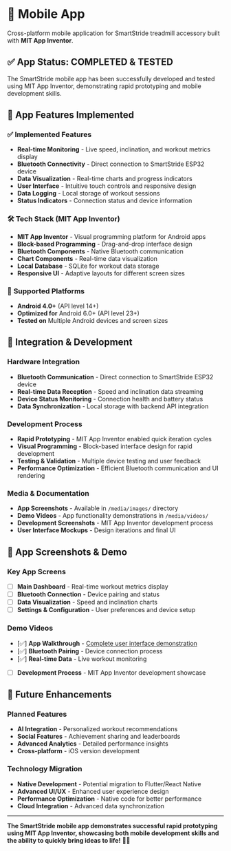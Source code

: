 # 📱 Mobile App

Cross-platform mobile application for SmartStride treadmill accessory built with **MIT App Inventor**.

## ✅ **App Status: COMPLETED & TESTED**

The SmartStride mobile app has been successfully developed and tested using MIT App Inventor, demonstrating rapid prototyping and mobile development skills.

## 🎯 **App Features Implemented**

### ✅ **Implemented Features**

- **Real-time Monitoring** - Live speed, inclination, and workout metrics display
- **Bluetooth Connectivity** - Direct connection to SmartStride ESP32 device
- **Data Visualization** - Real-time charts and progress indicators
- **User Interface** - Intuitive touch controls and responsive design
- **Data Logging** - Local storage of workout sessions
- **Status Indicators** - Connection status and device information

### 🛠️ **Tech Stack (MIT App Inventor)**

- **MIT App Inventor** - Visual programming platform for Android apps
- **Block-based Programming** - Drag-and-drop interface design
- **Bluetooth Components** - Native Bluetooth communication
- **Chart Components** - Real-time data visualization
- **Local Database** - SQLite for workout data storage
- **Responsive UI** - Adaptive layouts for different screen sizes

### 📱 **Supported Platforms**

- **Android 4.0+** (API level 14+)
- **Optimized for** Android 6.0+ (API level 23+)
- **Tested on** Multiple Android devices and screen sizes

## 🔗 **Integration & Development**

### **Hardware Integration**
- **Bluetooth Communication** - Direct connection to SmartStride ESP32 device
- **Real-time Data Reception** - Speed and inclination data streaming
- **Device Status Monitoring** - Connection health and battery status
- **Data Synchronization** - Local storage with backend API integration

### **Development Process**
- **Rapid Prototyping** - MIT App Inventor enabled quick iteration cycles
- **Visual Programming** - Block-based interface design for rapid development
- **Testing & Validation** - Multiple device testing and user feedback
- **Performance Optimization** - Efficient Bluetooth communication and UI rendering

### **Media & Documentation**
- **App Screenshots** - Available in `/media/images/` directory
- **Demo Videos** - App functionality demonstrations in `/media/videos/`
- **Development Screenshots** - MIT App Inventor development process
- **User Interface Mockups** - Design iterations and final UI

## 📱 **App Screenshots & Demo**

### **Key App Screens**
- [ ] **Main Dashboard** - Real-time workout metrics display
- [ ] **Bluetooth Connection** - Device pairing and status
- [ ] **Data Visualization** - Speed and inclination charts
- [ ] **Settings & Configuration** - User preferences and device setup

### **Demo Videos**
- [✅] **App Walkthrough** - [Complete user interface demonstration](https://youtube.com/shorts/eYt0VS4Zsms)
- [✅] **Bluetooth Pairing** - Device connection process
- [✅] **Real-time Data** - Live workout monitoring
- [ ] **Development Process** - MIT App Inventor development showcase

## 🚀 **Future Enhancements**

### **Planned Features**
- **AI Integration** - Personalized workout recommendations
- **Social Features** - Achievement sharing and leaderboards
- **Advanced Analytics** - Detailed performance insights
- **Cross-platform** - iOS version development

### **Technology Migration**
- **Native Development** - Potential migration to Flutter/React Native
- **Advanced UI/UX** - Enhanced user experience design
- **Performance Optimization** - Native code for better performance
- **Cloud Integration** - Advanced data synchronization

---

**The SmartStride mobile app demonstrates successful rapid prototyping using MIT App Inventor, showcasing both mobile development skills and the ability to quickly bring ideas to life!** 🎯📱
